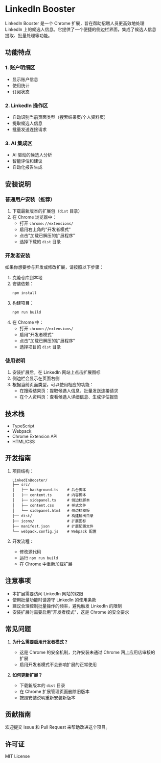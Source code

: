 # LinkedIn Booster

LinkedIn Booster 是一个 Chrome 扩展，旨在帮助招聘人员更高效地处理 LinkedIn 上的候选人信息。它提供了一个便捷的侧边栏界面，集成了候选人信息提取、批量处理等功能。

## 功能特点

### 1. 账户明细区
- 显示账户信息
- 使用统计
- 订阅状态

### 2. LinkedIn 操作区
- 自动识别当前页面类型（搜索结果页/个人资料页）
- 提取候选人信息
- 批量发送连接请求

### 3. AI 集成区
- AI 驱动的候选人分析
- 智能评估和建议
- 自动化报告生成

## 安装说明

### 普通用户安装（推荐）
1. 下载最新版本的扩展包（`dist` 目录）
2. 在 Chrome 浏览器中：
   - 打开 `chrome://extensions/`
   - 启用右上角的"开发者模式"
   - 点击"加载已解压的扩展程序"
   - 选择下载的 `dist` 目录

### 开发者安装
如果你想要参与开发或修改扩展，请按照以下步骤：

1. 克隆仓库到本地
2. 安装依赖：
   ```bash
   npm install
   ```
3. 构建项目：
   ```bash
   npm run build
   ```
4. 在 Chrome 中：
   - 打开 `chrome://extensions/`
   - 启用"开发者模式"
   - 点击"加载已解压的扩展程序"
   - 选择项目的 `dist` 目录

### 使用说明
1. 安装扩展后，在 LinkedIn 网站上点击扩展图标
2. 侧边栏会显示在页面右侧
3. 根据当前页面类型，可以使用相应的功能：
   - 在搜索结果页：提取候选人信息、批量发送连接请求
   - 在个人资料页：查看候选人详细信息、生成评估报告

## 技术栈
- TypeScript
- Webpack
- Chrome Extension API
- HTML/CSS

## 开发指南
1. 项目结构：
   ```
   LinkedInBooster/
   ├── src/
   │   ├── background.ts    # 后台脚本
   │   ├── content.ts       # 内容脚本
   │   ├── sidepanel.ts     # 侧边栏脚本
   │   ├── content.css      # 样式文件
   │   └── sidepanel.html   # 侧边栏模板
   ├── dist/                # 构建输出目录
   ├── icons/               # 扩展图标
   ├── manifest.json        # 扩展配置文件
   └── webpack.config.js    # Webpack 配置
   ```

2. 开发流程：
   - 修改源代码
   - 运行 `npm run build`
   - 在 Chrome 中重新加载扩展

## 注意事项
- 本扩展需要访问 LinkedIn 网站的权限
- 使用批量功能时请遵守 LinkedIn 的使用条款
- 建议合理控制批量操作的频率，避免触发 LinkedIn 的限制
- 安装扩展时需要启用"开发者模式"，这是 Chrome 的安全要求

## 常见问题
1. **为什么需要启用开发者模式？**
   - 这是 Chrome 的安全机制，允许安装未通过 Chrome 网上应用店审核的扩展
   - 启用开发者模式不会影响扩展的正常使用

2. **如何更新扩展？**
   - 下载新版本的 `dist` 目录
   - 在 Chrome 扩展管理页面删除旧版本
   - 按照安装说明重新安装新版本

## 贡献指南
欢迎提交 Issue 和 Pull Request 来帮助改进这个项目。

## 许可证
MIT License
